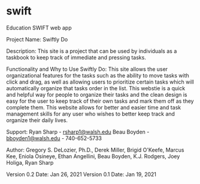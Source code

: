 # swift
Education SWIFT web app

Project Name: Swiftly Do

Description:
 This site is a project that can be used by individuals as a taskbook to keep track of immediate and pressing tasks.  
 
Functionality and Why to Use Swiftly Do:
 This site allows the user organizational features for the tasks such as the ability to move tasks with click and drag,
 as well as allowing users to prioritize certain tasks which will automatically organize that tasks order in the list.
 This webstie is a quick and helpful way for people to organize their tasks and the clean design is easy for the user 
 to keep track of their own tasks and mark them off as they complete them.  This website allows for better and easier 
 time and task management skills for any user who wishes to better keep track and organize their daily lives.
 
Support:
 Ryan Sharp - rsharp1@walsh.edu
 Beau Boyden - bboyden1@walsh.edu - 740-652-5733
 
Author: Gregory S. DeLozier, Ph.D.,  Derek Miller, Brigid O'Keefe, Marcus Kee, Eniola Osineye, Ethan Angellini, Beau Boyden, 
        K.J. Rodgers, Joey Holiga, Ryan Sharp 

Version 0.2 Date: Jan 26, 2021
Version 0.1 Date: Jan 19, 2021

